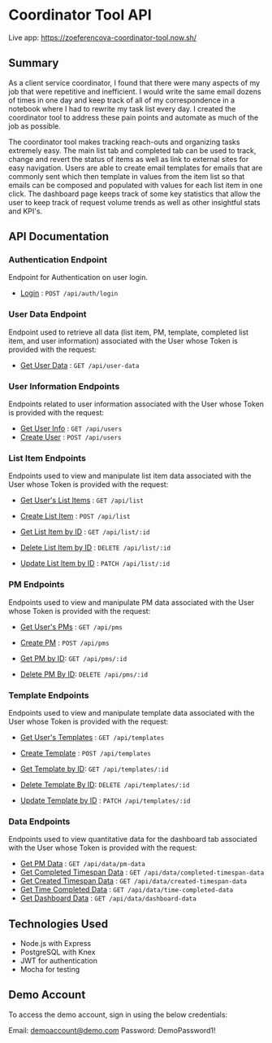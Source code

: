 # Coordinator Tool API

Live app: https://zoeferencova-coordinator-tool.now.sh/

## Summary

As a client service coordinator, I found that there were many aspects of my job that were repetitive and inefficient. I would write the same email dozens of times in one day and keep track of all of my correspondence in a notebook where I had to rewrite my task list every day. I created the coordinator tool to address these pain points and automate as much of the job as possible.

The coordinator tool makes tracking reach-outs and organizing tasks extremely easy. The main list tab and completed tab can be used to track, change and revert the status of items as well as link to external sites for easy navigation. Users are able to create email templates for emails that are commonly sent which then template in values from the item list so that emails can be composed and populated with values for each list item in one click. The dashboard page keeps track of some key statistics that allow the user to keep track of request volume trends as well as other insightful stats and KPI's.

## API Documentation

### Authentication Endpoint

Endpoint for Authentication on user login.

* [Login](docs/login.md) : `POST /api/auth/login`

### User Data Endpoint

Endpoint used to retrieve all data (list item, PM, template, completed list item, and user information) associated with the User whose Token is provided with the request:

* [Get User Data](docs/getuserdata.md) : `GET /api/user-data`

### User Information Endpoints

Endpoints related to user information associated with the User whose Token is provided with the request:

* [Get User Info](docs/getuserinfo.md) : `GET /api/users`
* [Create User](docs/createuser.md) : `POST /api/users`

### List Item Endpoints

Endpoints used to view and manipulate list item data associated with the User whose Token is provided with the request:

* [Get User's List Items](docs/getitems.md) : `GET /api/list`
* [Create List Item](docs/createitem.md) : `POST /api/list`

* [Get List Item by ID](docs/getitembyid.md) : `GET /api/list/:id`
* [Delete List Item by ID](docs/deleteitem.md) : `DELETE /api/list/:id`
* [Update List Item by ID](docs/updateitem.md) : `PATCH /api/list/:id`

### PM Endpoints

Endpoints used to view and manipulate PM data associated with the User whose Token is provided with the request:

* [Get User's PMs](docs/getuserpms.md) : `GET /api/pms`
* [Create PM](docs/createpm.md) : `POST /api/pms`

* [Get PM by ID](docs.getpmbyid.md): `GET /api/pms/:id`
* [Delete PM By ID](docs.deletepm.md): `DELETE /api/pms/:id`

### Template Endpoints

Endpoints used to view and manipulate template data associated with the User whose Token is provided with the request:

* [Get User's Templates](docs/getusertemplates.md) : `GET /api/templates`
* [Create Template](docs/createtemplate.md) : `POST /api/templates`

* [Get Template by ID](docs.gettemplatebyid.md): `GET /api/templates/:id`
* [Delete Template By ID](docs.deletetemplate.md): `DELETE /api/templates/:id`
* [Update Template by ID](docs/updatetemplate.md) : `PATCH /api/templates/:id`

### Data Endpoints

Endpoints used to view quantitative data for the dashboard tab associated with the User whose Token is provided with the request:

* [Get PM Data](docs/getpmdata.md) : `GET /api/data/pm-data`
* [Get Completed Timespan Data](docs/getcompletedtimespandata.md) : `GET /api/data/completed-timespan-data`
* [Get Created Timespan Data](docs/getcreatedtimespandata.md) : `GET /api/data/created-timespan-data`
* [Get Time Completed Data](docs/gettimecompleteddata.md) : `GET /api/data/time-completed-data`
* [Get Dashboard Data](docs/getdashboarddata.md) : `GET /api/data/dashboard-data`

## Technologies Used

* Node.js with Express
* PostgreSQL with Knex
* JWT for authentication
* Mocha for testing

## Demo Account

To access the demo account, sign in using the below credentials:

Email: demoaccount@demo.com
Password: DemoPassword1!
